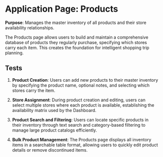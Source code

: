 # Application Page: Products

**Purpose**: Manages the master inventory of all products and their store availability relationships.

The Products page allows users to build and maintain a comprehensive database of products they regularly purchase, specifying which stores carry each item. This creates the foundation for intelligent shopping trip planning.

## Tests
1. **Product Creation**: Users can add new products to their master inventory by specifying the product name, optional notes, and selecting which stores carry the item.

2. **Store Assignment**: During product creation and editing, users can select multiple stores where each product is available, establishing the availability matrix used by the Dashboard.

3. **Product Search and Filtering**: Users can locate specific products in their inventory through text search and category-based filtering to manage large product catalogs efficiently.

4. **Bulk Product Management**: The Products page displays all inventory items in a searchable table format, allowing users to quickly edit product details or remove discontinued items.


